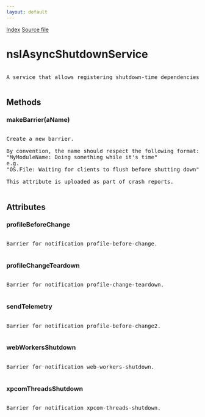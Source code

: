 ```yaml
---
layout: default
---
```

<div id='links'><a href="../index.html">Index</a>
<a href="http://dxr.mozilla.org/mozilla-central/source/toolkit/components/asyncshutdown/nsIAsyncShutdown.idl">Source file</a>
</div>

# nsIAsyncShutdownService #
<pre>  
A service that allows registering shutdown-time dependencies.  
  
</pre>
## Methods ##

### makeBarrier(aName) ###
<pre>  
Create a new barrier.  
  
By convention, the name should respect the following format:  
"MyModuleName: Doing something while it's time"  
e.g.  
"OS.File: Waiting for clients to flush before shutting down"  
  
This attribute is uploaded as part of crash reports.  
  
</pre>
## Attributes ##

### profileBeforeChange ###
<pre>  
Barrier for notification profile-before-change.  
  
</pre>
### profileChangeTeardown ###
<pre>  
Barrier for notification profile-change-teardown.  
  
</pre>
### sendTelemetry ###
<pre>  
Barrier for notification profile-before-change2.  
  
</pre>
### webWorkersShutdown ###
<pre>  
Barrier for notification web-workers-shutdown.  
  
</pre>
### xpcomThreadsShutdown ###
<pre>  
Barrier for notification xpcom-threads-shutdown.  
  
</pre>